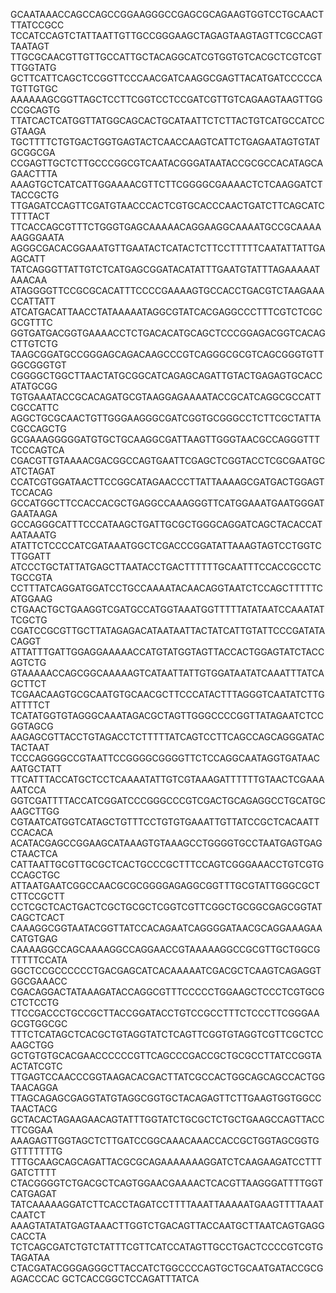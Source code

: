 GCAATAAACCAGCCAGCCGGAAGGGCCGAGCGCAGAAGTGGTCCTGCAACTTTATCCGCC
TCCATCCAGTCTATTAATTGTTGCCGGGAAGCTAGAGTAAGTAGTTCGCCAGTTAATAGT
TTGCGCAACGTTGTTGCCATTGCTACAGGCATCGTGGTGTCACGCTCGTCGTTTGGTATG
GCTTCATTCAGCTCCGGTTCCCAACGATCAAGGCGAGTTACATGATCCCCCATGTTGTGC
AAAAAAGCGGTTAGCTCCTTCGGTCCTCCGATCGTTGTCAGAAGTAAGTTGGCCGCAGTG
TTATCACTCATGGTTATGGCAGCACTGCATAATTCTCTTACTGTCATGCCATCCGTAAGA
TGCTTTTCTGTGACTGGTGAGTACTCAACCAAGTCATTCTGAGAATAGTGTATGCGGCGA
CCGAGTTGCTCTTGCCCGGCGTCAATACGGGATAATACCGCGCCACATAGCAGAACTTTA
AAAGTGCTCATCATTGGAAAACGTTCTTCGGGGCGAAAACTCTCAAGGATCTTACCGCTG
TTGAGATCCAGTTCGATGTAACCCACTCGTGCACCCAACTGATCTTCAGCATCTTTTACT
TTCACCAGCGTTTCTGGGTGAGCAAAAACAGGAAGGCAAAATGCCGCAAAAAAGGGAATA
AGGGCGACACGGAAATGTTGAATACTCATACTCTTCCTTTTTCAATATTATTGAAGCATT
TATCAGGGTTATTGTCTCATGAGCGGATACATATTTGAATGTATTTAGAAAAATAAACAA
ATAGGGGTTCCGCGCACATTTCCCCGAAAAGTGCCACCTGACGTCTAAGAAACCATTATT
ATCATGACATTAACCTATAAAAATAGGCGTATCACGAGGCCCTTTCGTCTCGCGCGTTTC
GGTGATGACGGTGAAAACCTCTGACACATGCAGCTCCCGGAGACGGTCACAGCTTGTCTG
TAAGCGGATGCCGGGAGCAGACAAGCCCGTCAGGGCGCGTCAGCGGGTGTTGGCGGGTGT
CGGGGCTGGCTTAACTATGCGGCATCAGAGCAGATTGTACTGAGAGTGCACCATATGCGG
TGTGAAATACCGCACAGATGCGTAAGGAGAAAATACCGCATCAGGCGCCATTCGCCATTC
AGGCTGCGCAACTGTTGGGAAGGGCGATCGGTGCGGGCCTCTTCGCTATTACGCCAGCTG
GCGAAAGGGGGATGTGCTGCAAGGCGATTAAGTTGGGTAACGCCAGGGTTTTCCCAGTCA
CGACGTTGTAAAACGACGGCCAGTGAATTCGAGCTCGGTACCTCGCGAATGCATCTAGAT
CCATCGTGGATAACTTCCGGCATAGAACCCTTATTAAAAGCGATGACTGGAGTTCCACAG
GCCATGGCTTCCACCACGCTGAGGCCAAAGGGTTCATGGAAATGAATGGGATGAATAAGA
GCCAGGGCATTTCCCATAAGCTGATTGCGCTGGGCAGGATCAGCTACACCATAATAAATG
ATATTCTCCCCATCGATAAATGGCTCGACCCGGATATTAAAGTAGTCCTGGTCTTGGATT
ATCCCTGCTATTATGAGCTTAATACCTGACTTTTTTGCAATTTCCACCGCCTCTGCCGTA
CCTTTATCAGGATGGATCCTGCCAAAATACAACAGGTAATCTCCAGCTTTTTCATGGAAG
CTGAACTGCTGAAGGTCGATGCCATGGTAAATGGTTTTTATATAATCCAAATATTCGCTG
CGATCCGCGTTGCTTATAGAGACATAATAATTACTATCATTGTATTCCCGATATACAGGT
ATTATTTGATTGGAGGAAAAACCATGTATGGTAGTTACCACTGGAGTATCTACCAGTCTG
GTAAAAACCAGCGGCAAAAAGTCATAATTATTGTGGATAATATCAAATTTATCAGCTTCT
TCGAACAAGTGCGCAATGTGCAACGCTTCCCATACTTTAGGGTCAATATCTTGATTTTCT
TCATATGGTGTAGGGCAAATAGACGCTAGTTGGGCCCCGGTTATAGAATCTCCGGTAGCG
AAGAGCGTTACCTGTAGACCTCTTTTTATCAGTCCTTCAGCCAGCAGGGATACTACTAAT
TCCCAGGGGCCGTAATTCCGGGGCGGGGTTCTCCAGGCAATAGGTGATAACAATGCTATT
TTCATTTACCATGCTCCTCAAAATATTGTCGTAAAGATTTTTTGTAACTCGAAAAATCCA
GGTCGATTTTACCATCGGATCCCGGGCCCGTCGACTGCAGAGGCCTGCATGCAAGCTTGG
CGTAATCATGGTCATAGCTGTTTCCTGTGTGAAATTGTTATCCGCTCACAATTCCACACA
ACATACGAGCCGGAAGCATAAAGTGTAAAGCCTGGGGTGCCTAATGAGTGAGCTAACTCA
CATTAATTGCGTTGCGCTCACTGCCCGCTTTCCAGTCGGGAAACCTGTCGTGCCAGCTGC
ATTAATGAATCGGCCAACGCGCGGGGAGAGGCGGTTTGCGTATTGGGCGCTCTTCCGCTT
CCTCGCTCACTGACTCGCTGCGCTCGGTCGTTCGGCTGCGGCGAGCGGTATCAGCTCACT
CAAAGGCGGTAATACGGTTATCCACAGAATCAGGGGATAACGCAGGAAAGAACATGTGAG
CAAAAGGCCAGCAAAAGGCCAGGAACCGTAAAAAGGCCGCGTTGCTGGCGTTTTTCCATA
GGCTCCGCCCCCCTGACGAGCATCACAAAAATCGACGCTCAAGTCAGAGGTGGCGAAACC
CGACAGGACTATAAAGATACCAGGCGTTTCCCCCTGGAAGCTCCCTCGTGCGCTCTCCTG
TTCCGACCCTGCCGCTTACCGGATACCTGTCCGCCTTTCTCCCTTCGGGAAGCGTGGCGC
TTTCTCATAGCTCACGCTGTAGGTATCTCAGTTCGGTGTAGGTCGTTCGCTCCAAGCTGG
GCTGTGTGCACGAACCCCCCGTTCAGCCCGACCGCTGCGCCTTATCCGGTAACTATCGTC
TTGAGTCCAACCCGGTAAGACACGACTTATCGCCACTGGCAGCAGCCACTGGTAACAGGA
TTAGCAGAGCGAGGTATGTAGGCGGTGCTACAGAGTTCTTGAAGTGGTGGCCTAACTACG
GCTACACTAGAAGAACAGTATTTGGTATCTGCGCTCTGCTGAAGCCAGTTACCTTCGGAA
AAAGAGTTGGTAGCTCTTGATCCGGCAAACAAACCACCGCTGGTAGCGGTGGTTTTTTTG
TTTGCAAGCAGCAGATTACGCGCAGAAAAAAAGGATCTCAAGAAGATCCTTTGATCTTTT
CTACGGGGTCTGACGCTCAGTGGAACGAAAACTCACGTTAAGGGATTTTGGTCATGAGAT
TATCAAAAAGGATCTTCACCTAGATCCTTTTAAATTAAAAATGAAGTTTTAAATCAATCT
AAAGTATATATGAGTAAACTTGGTCTGACAGTTACCAATGCTTAATCAGTGAGGCACCTA
TCTCAGCGATCTGTCTATTTCGTTCATCCATAGTTGCCTGACTCCCCGTCGTGTAGATAA
CTACGATACGGGAGGGCTTACCATCTGGCCCCAGTGCTGCAATGATACCGCGAGACCCAC
GCTCACCGGCTCCAGATTTATCA